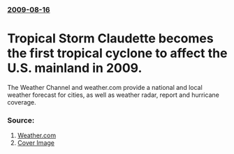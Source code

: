 ### [2009-08-16](/news/2009/08/16/index.md)

#  Tropical Storm Claudette becomes the first tropical cyclone to affect the U.S. mainland in 2009. 

The Weather Channel and weather.com provide a national and local weather forecast for cities, as well as weather radar, report and hurricane coverage.


### Source:

1. [Weather.com](http://www.weather.com)
1. [Cover Image](https://s.w-x.co/240x180_twc_default.png)
